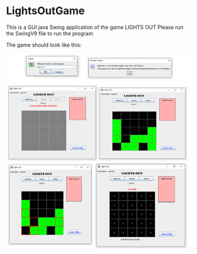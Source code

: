 # LightsOutGame
This is a GUI java Swing application of the game LIGHTS  OUT
Please run the SwingV9 file to run the program

The game should look like this:

![](page_image.png)
